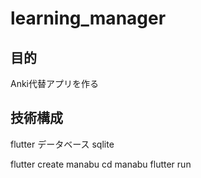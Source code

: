 # learning_manager

## 目的
Anki代替アプリを作る

## 技術構成
flutter
データベース sqlite

flutter create manabu
cd manabu
flutter run